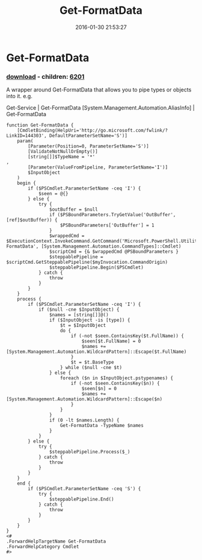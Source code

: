 ﻿---
pid:            6196
poster:         Public Domain
title:          Get-FormatData
date:           2016-01-30 21:53:27
format:         posh
parent:         0
parent:         0
children:       6201
---

# Get-FormatData

### [download](6196.ps1) - children: [6201](6201.md)

A wrapper around Get-FormatData that allows you to pipe types or objects into it. e.g.

Get-Service | Get-FormatData
[System.Management.Automation.AliasInfo] | Get-FormatData

```posh
function Get-FormatData {
	[CmdletBinding(HelpUri='http://go.microsoft.com/fwlink/?LinkID=144303', DefaultParameterSetName='S')]
	param(
		[Parameter(Position=0, ParameterSetName='S')]
		[ValidateNotNullOrEmpty()]
		[string[]]$TypeName = '*'
,
		[Parameter(ValueFromPipeline, ParameterSetName='I')]
		$InputObject
	)
	begin {
		if ($PSCmdlet.ParameterSetName -ceq 'I') {
			$seen = @{}
		} else {
			try {
				$outBuffer = $null
				if ($PSBoundParameters.TryGetValue('OutBuffer', [ref]$outBuffer)) {
					$PSBoundParameters['OutBuffer'] = 1
				}
				$wrappedCmd = $ExecutionContext.InvokeCommand.GetCommand('Microsoft.PowerShell.Utility\Get-FormatData', [System.Management.Automation.CommandTypes]::Cmdlet)
				$scriptCmd = {& $wrappedCmd @PSBoundParameters }
				$steppablePipeline = $scriptCmd.GetSteppablePipeline($myInvocation.CommandOrigin)
				$steppablePipeline.Begin($PSCmdlet)
			} catch {
				throw
			}
		}
	}
	process {
		if ($PSCmdlet.ParameterSetName -ceq 'I') {
			if ($null -cne $InputObject) {
				$names = [string[]]@()
				if ($InputObject -is [type]) {
					$t = $InputObject
					do {
						if (-not $seen.ContainsKey($t.FullName)) {
							$seen[$t.FullName] = 0
							$names += [System.Management.Automation.WildcardPattern]::Escape($t.FullName)
						} 
						$t = $t.BaseType
					} while ($null -cne $t)
				} else {
					foreach ($n in $InputObject.pstypenames) {
						if (-not $seen.ContainsKey($n)) {
							$seen[$n] = 0
							$names += [System.Management.Automation.WildcardPattern]::Escape($n)
						}
					}
				}
				if (0 -lt $names.Length) {
					Get-FormatData -TypeName $names
				}
			}
		} else {
			try {
				$steppablePipeline.Process($_)
			} catch {
				throw
			}
		}
	}
	end {
		if ($PSCmdlet.ParameterSetName -ceq 'S') {
			try {
				$steppablePipeline.End()
			} catch {
				throw
			}
		}
	}
}
<#
.ForwardHelpTargetName Get-FormatData
.ForwardHelpCategory Cmdlet
#>
```
